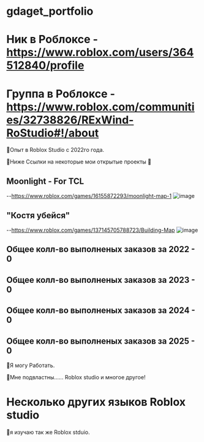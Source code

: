 # gdaget_portfolio

# Ник в Роблоксе - https://www.roblox.com/users/364512840/profile
# Группа в Роблоксе - https://www.roblox.com/communities/32738826/RExWind-RoStudio#!/about

💌Опыт в Roblox Studio с 2022го года.

💌Ниже Ссылки на некоторые мои открытые проекты 🔽


## Moonlight - For TCL
--https://www.roblox.com/games/16155872293/moonlight-map-1
![image](https://github.com/user-attachments/assets/09ccb002-f3a3-40d6-b8b6-a153e6ceac66)

## "Костя убейся"
--https://www.roblox.com/games/137145705788723/Building-Map
![image](https://github.com/user-attachments/assets/67df840f-2ec0-4f37-a939-6a5f037d97f6)

## Общее колл-во выполненых заказов за 2022 - 0
## Общее колл-во выполненых заказов за 2023 - 0
## Общее колл-во выполненых заказов за 2024 - 0
## Общее колл-во выполненых заказов за 2025 - 0

💌Я могу Работать.

💌Мне подвластны...... Roblox studio и многое другое!

# Несколько других языков Roblox studio 
💌я изучаю так же Roblox stduio.
